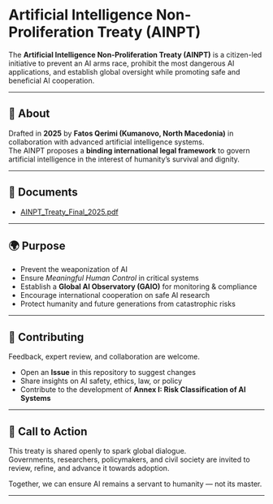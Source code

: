 # Artificial Intelligence Non-Proliferation Treaty (AINPT)

The **Artificial Intelligence Non-Proliferation Treaty (AINPT)** is a citizen-led initiative to prevent an AI arms race, prohibit the most dangerous AI applications, and establish global oversight while promoting safe and beneficial AI cooperation.

---

## 📜 About
Drafted in **2025** by **Fatos Qerimi (Kumanovo, North Macedonia)** in collaboration with advanced artificial intelligence systems.  
The AINPT proposes a **binding international legal framework** to govern artificial intelligence in the interest of humanity’s survival and dignity.

---

## 📂 Documents
- [AINPT_Treaty_Final_2025.pdf](AINPT_Treaty_Final_2025.pdf)

---

## 🌍 Purpose
- Prevent the weaponization of AI  
- Ensure *Meaningful Human Control* in critical systems  
- Establish a **Global AI Observatory (GAIO)** for monitoring & compliance  
- Encourage international cooperation on safe AI research  
- Protect humanity and future generations from catastrophic risks  

---

## 🤝 Contributing
Feedback, expert review, and collaboration are welcome.  
- Open an **Issue** in this repository to suggest changes  
- Share insights on AI safety, ethics, law, or policy  
- Contribute to the development of **Annex I: Risk Classification of AI Systems**  

---

## 📢 Call to Action
This treaty is shared openly to spark global dialogue.  
Governments, researchers, policymakers, and civil society are invited to review, refine, and advance it towards adoption.  

Together, we can ensure AI remains a servant to humanity — not its master.  

---
